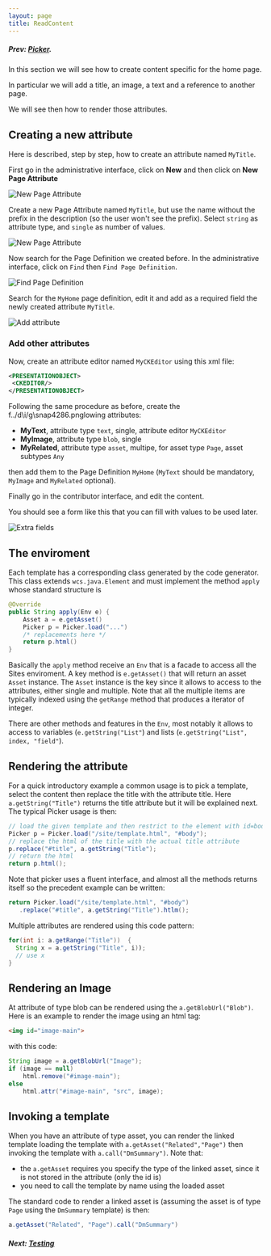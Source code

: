 ```yaml
---
layout: page
title: ReadContent
---
```

##### Prev:  [Picker](Picker.html).

In this section we will see how to create content specific for the home page.

In particular we will add a title, an image, a text and a reference to another page.

We will see then how to render those attributes.

## Creating a new attribute

Here is described, step by step, how to create an attribute named `MyTitle`.

First go in the administrative interface, click on **New** and then click on **New Page Attribute**

![New Page Attribute](/img/snap4806.png)

Create a new Page Attribute named `MyTitle`, but use the name without the prefix in the description (so the user won't see the prefix). Select `string` as attribute type, and `single` as number of values.

![New Page Attribute ](/img/snap4829.png)

Now search for the Page Definition we created before. In the administrative interface, click on `Find` then `Find Page Definition`.

![Find Page Definition](/img/snap6558.png)

Search for the `MyHome` page definition, edit it and add as a required field the newly created attribute `MyTitle`.

![Add attribute](/img/snap7313.png)

### Add other attributes

Now, create an attribute editor named `MyCKEditor` using this xml file:

```xml
<PRESENTATIONOBJECT>
 <CKEDITOR/>
</PRESENTATIONOBJECT>
```

Following the same procedure as before, create the f../d\i/g\snap4286.pnglowing attributes:

- **MyText**, attribute type `text`, single, attribute editor `MyCKEditor`
- **MyImage**, attribute type `blob`, single
- **MyRelated**, attribute type `asset`, multipe, for asset type `Page`, asset subtypes `Any`

then add them to the Page Definition `MyHome` (`MyText` should be mandatory, `MyImage` and `MyRelated` optional).

Finally go in the contributor interface, and edit the content.  

You should see a form like this that you can fill with values to be used later.

![Extra fields](/img/snap4286.png)

## The enviroment

Each template has a corresponding class generated by the code generator. This class extends `wcs.java.Element` and must implement the method `apply` whose standard structure is

```java
@Override
public String apply(Env e) {
	Asset a = e.getAsset()
    Picker p = Picker.load("...")
    /* replacements here */
    return p.html() 
}
```

Basically the `apply` method receive an `Env` that is a facade to access all the Sites enviroment.  A key method is `e.getAsset()` that will return an asset `Asset` instance. The `Asset` instance is the key since it allows to access to the attributes, either single and multiple. Note that all the multiple items are typically indexed using the `getRange` method that produces a iterator of integer.

There are other methods and features in the `Env`, most notably it allows to access to variables (`e.getString("List"`) and lists (`e.getString("List", index, "field"`). 


## Rendering the attribute


For a quick introductory example a common usage is to pick a template, select the content then replace the title with the attribute title. Here `a.getString("Title")` returns the title attribute but it will be explained next. The typical Picker usage is then:

```java
// load the given template and then restrict to the element with id=body
Picker p = Picker.load("/site/template.html", "#body");
// replace the html of the title with the actual title attribute
p.replace("#title", a.getString("Title");
// return the html
return p.html();
```

Note that picker uses a fluent interface, and almost all the methods returns itself so the precedent example can be written:

```java
return Picker.load("/site/template.html", "#body")
   .replace("#title", a.getString("Title").htlm();
```

Multiple attributes are rendered using this code pattern:

```java
for(int i: a.getRange("Title"))  {
  String x = a.getString("Title", i));
  // use x
}
````

## Rendering an Image

At attribute of type blob can be rendered using the `a.getBlobUrl("Blob")`. Here is an example to render the image using an html tag:

```html
<img id="image-main">
```

with this code:

```java
String image = a.getBlobUrl("Image");
if (image == null)
	html.remove("#image-main");
else
	html.attr("#image-main", "src", image);
```


## Invoking a template

When you have an attribute of type asset, you can render the linked template loading the template with `a.getAsset("Related","Page")` then invoking the template with `a.call("DmSummary")`. Note that:

- the `a.getAsset` requires you specify the type of the linked asset, since it is not stored in the attribute (only the id is)
- you need to call the template by name using the loaded asset

The standard code to render a linked asset is (assuming the asset is of type `Page` using the `DmSummary` template) is then:


```java
a.getAsset("Related", "Page").call("DmSummary")
```


##### Next:  [Testing](Testing.html)




